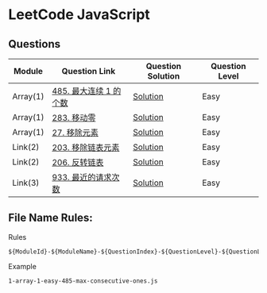 # LeetCode JavaScript

## Questions

| Module   | Question Link                                                                      | Question Solution                                                                                              | Question Level |
| -------- | ---------------------------------------------------------------------------------- | -------------------------------------------------------------------------------------------------------------- | -------------- |
| Array(1) | [485. 最大连续 1 的个数](https://leetcode-cn.com/problems/max-consecutive-ones/)   | [Solution](https://github.com/cody1991/-leetcode/blob/master/1-array-1-easy-485-max-consecutive-ones.js)       | Easy           |
| Array(1) | [283. 移动零](https://leetcode-cn.com/problems/move-zeroes/)                       | [Solution](https://github.com/cody1991/-leetcode/blob/master/1-array-2-easy-283-move-zeroes.js)                | Easy           |
| Array(1) | [27. 移除元素](https://leetcode-cn.com/problems/remove-element/)                   | [Solution](https://github.com/cody1991/-leetcode/blob/master/1-array-3-easy-27-remove-element.js)              | Easy           |
| Link(2)  | [203. 移除链表元素](https://leetcode-cn.com/problems/remove-linked-list-elements/) | [Solution](https://github.com/cody1991/-leetcode/blob/master/2-link-1-easy-203-remove-linked-list-elements.js) | Easy           |
| Link(2)  | [206. 反转链表](https://leetcode-cn.com/problems/reverse-linked-list/)             | [Solution](https://github.com/cody1991/-leetcode/blob/master/2-link-2-easy-206-reverse-linked-list.js)         | Easy           |
| Link(3)  | [933. 最近的请求次数](https://leetcode-cn.com/problems/number-of-recent-calls/)    | [Solution](./3-queue-1-933-easy-number-of-recent-calls.js)                                                     | Easy           |

## File Name Rules:

Rules

```
${ModuleId}-${ModuleName}-${QuestionIndex}-${QuestionLevel}-${QuestionLeetCodeId}-${QuestionLeetCodeName}
```

Example

```
1-array-1-easy-485-max-consecutive-ones.js
```
